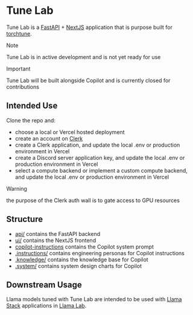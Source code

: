 # Tune Lab

Tune Lab is a [FastAPI](https://fastapi.tiangolo.com) + [NextJS](https://nextjs.org) application that is purpose built for [torchtune](https://github.com/pytorch/torchtune).

> [!NOTE]
> Tune Lab is in active development and is not yet ready for use

> [!IMPORTANT]
> Tune Lab will be built alongside Copilot and is currently closed for contributions

## Intended Use

Clone the repo and:

- choose a local or Vercel hosted deployment
- create an account on [Clerk](https://clerk.com)
- create a Clerk application, and update the local .env or production environment in Vercel
- create a Discord server application key, and update the local .env or production environment in Vercel
- select a compute backend or implement a custom compute backend, and update the local .env or production environment in Vercel

> [!WARNING]
> the purpose of the Clerk auth wall is to gate access to GPU resources

## Structure

- [api/](./api) contains the FastAPI backend
- [ui/](./ui) contains the NextJS frontend
- [copilot-instructions](.github/copilot-instructions.md) contains the Copilot system prompt
- [.instructions/](./.instructions) contains engineering personas for Copilot instructions
- [.knowledge/](./.knowledge) contains the knowledge base for Copilot
- [.system/](./.system) contains system design charts for Copilot

## Downstream Usage

Llama models tuned with Tune Lab are intended to be used with [Llama Stack](https://github.com/meta-llama/llama-stack) applications in [Llama Lab](https://github.com/theosis-ai/llama-lab).
